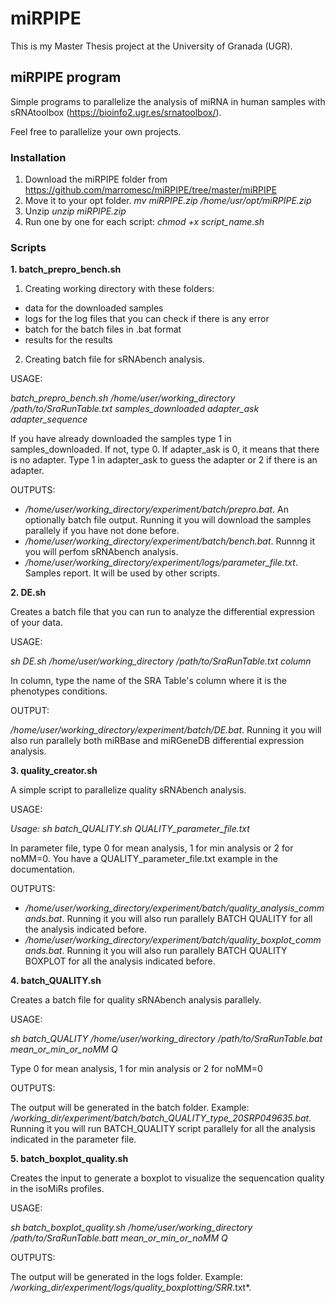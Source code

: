 # miRPIPE

This is my Master Thesis project at the University of Granada (UGR).

## miRPIPE program

Simple programs to parallelize the analysis of miRNA in human samples with sRNAtoolbox (https://bioinfo2.ugr.es/srnatoolbox/). 

Feel free to parallelize your own projects.

### Installation

1. Download the miRPIPE folder from https://github.com/marromesc/miRPIPE/tree/master/miRPIPE
2. Move it to your opt folder. *mv miRPIPE.zip /home/usr/opt/miRPIPE.zip*
3. Unzip *unzip miRPIPE.zip*
4. Run one by one for each script: *chmod +x script_name.sh*

### Scripts

**1. batch_prepro_bench.sh**

1. Creating working directory with these folders: 
- data for the downloaded samples
- logs for the log files that you can check if there is any error
- batch for the batch files in .bat format
- results for the results

2. Creating batch file for sRNAbench analysis.

USAGE:

*batch_prepro_bench.sh /home/user/working_directory /path/to/SraRunTable.txt samples_downloaded adapter_ask adapter_sequence*

If you have already downloaded the samples type 1 in samples_downloaded. If not, type 0.
If adapter_ask is 0, it means that there is no adapter. Type 1 in adapter_ask to guess the adapter or 2 if there is an adapter.

OUTPUTS: 

- */home/user/working_directory/experiment/batch/prepro.bat*. An optionally batch file output. Running it you will download the samples parallely if you have not done before. 
- */home/user/working_directory/experiment/batch/bench.bat*. Runnng it you will perfom sRNAbench analysis. 
- */home/user/working_directory/experiment/logs/parameter_file.txt*. Samples report. It will be used by other scripts.

**2. DE.sh**

Creates a batch file that you can run to analyze the differential expression of your data.

USAGE: 

*sh DE.sh /home/user/working_directory /path/to/SraRunTable.txt column*

In column, type the name of the SRA Table's column where it is the phenotypes conditions.

OUTPUT:

*/home/user/working_directory/experiment/batch/DE.bat*. Running it you will also run parallely both miRBase and miRGeneDB differential expression analysis.

**3. quality_creator.sh**

A simple script to parallelize quality sRNAbench analysis.

USAGE:

*Usage: sh batch_QUALITY.sh QUALITY_parameter_file.txt*

In parameter file, type 0 for mean analysis, 1 for min analysis or 2 for noMM=0. You have a QUALITY_parameter_file.txt example in the documentation.

OUTPUTS:

- */home/user/working_directory/experiment/batch/quality_analysis_commands.bat*. Running it you will also run parallely BATCH QUALITY for all the analysis indicated before.
- */home/user/working_directory/experiment/batch/quality_boxplot_commands.bat*. Running it you will also run parallely BATCH QUALITY BOXPLOT for all the analysis indicated before.

**4. batch_QUALITY.sh**

Creates a batch file for quality sRNAbench analysis parallely.

USAGE:

*sh batch_QUALITY /home/user/working_directory /path/to/SraRunTable.bat mean_or_min_or_noMM Q*

Type 0 for mean analysis, 1 for min analysis or 2 for noMM=0

OUTPUTS: 

The output will be generated in the batch folder. Example: */working_dir/experiment/batch/batch_QUALITY_type_20SRP049635.bat*. Running it you will run BATCH_QUALITY script parallely for all the analysis indicated in the parameter file.

**5. batch_boxplot_quality.sh**

Creates the input to generate a boxplot to visualize the sequencation quality in the isoMiRs profiles.

USAGE: 

*sh batch_boxplot_quality.sh /home/user/working_directory /path/to/SraRunTable.batt mean_or_min_or_noMM Q*

OUTPUTS:

The output will be generated in the logs folder. Example: */working_dir/experiment/logs/quality_boxplotting/SRR*.txt*.

